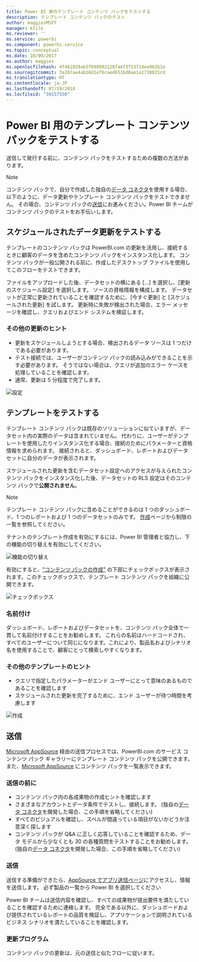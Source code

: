 ```yaml
---
title: Power BI 用のテンプレート コンテンツ パックをテストする
description: テンプレート コンテンツ パックのテスト
author: maggiesMSFT
manager: kfile
ms.reviewer: ''
ms.service: powerbi
ms.component: powerbi-service
ms.topic: conceptual
ms.date: 10/09/2017
ms.author: maggies
ms.openlocfilehash: 4f461029ab3f698992128fa4f3f53714ee962b1e
ms.sourcegitcommit: 3a287ae4ab16d1e76caed651bd8ae1a1738831cd
ms.translationtype: HT
ms.contentlocale: ja-JP
ms.lasthandoff: 07/19/2018
ms.locfileid: "39157550"
---
```

# <a name="testing-template-content-packs-for-power-bi"></a>Power BI 用のテンプレート コンテンツ パックをテストする
送信して発行する前に、コンテンツ パックをテストするための複数の方法があります。  

> [!NOTE]
> コンテンツ パックで、自分で作成した独自の[データ コネクタ](https://aka.ms/DataConnectors)を使用する場合、以下のように、データ更新やテンプレート コンテンツ パックをテストできません。 その場合、コンテンツ パックの[送信](#submission)にお進みください。Power BI チームがコンテンツ パックのテストをお手伝いします。
> 
> 

## <a name="testing-scheduled-data-refresh"></a>スケジュールされたデータ更新をテストする
テンプレートのコンテンツ パックは PowerBI.com の更新を活用し、接続するときに顧客のデータを含めたコンテンツ パックをインスタンス化します。 コンテンツ パックが一般公開される前に、作成したデスクトップ ファイルを使用してこのフローをテストできます。

ファイルをアップロードした後、データセットの横にある [...] を選択し、[更新のスケジュール設定] を選択します。 ソースの資格情報を構成します。 データセットが正常に更新されていることを確認するために、[今すぐ更新] と [スケジュールされた更新] を試します。 更新時に失敗が検出された場合、エラー メッセージを確認し、クエリおよびエンド システムを検証します。

### <a name="additional-refresh-tips"></a>その他の更新のヒント
* 更新をスケジュールしようとする場合、検出されるデータ ソースは 1 つだけである必要があります。  
* テスト接続では、ユーザーがコンテンツ パックの読み込みができることを示す必要があります。 そうではない場合は、クエリが追加のエラー ケースを処理していることを確認します。  
* 通常、更新は 5 分程度で完了します。  

![設定](media/template-content-pack-testing/scheduledrefresh.png)

<a name="templates"></a>

## <a name="testing-templates"></a>テンプレートをテストする
テンプレート コンテンツ パックは既存のソリューションに似ていますが、データセット内の実際のデータは含まれていません。 代わりに、ユーザーがテンプレートを使用したりインスタンス化する場合、接続のためにパラメーターと資格情報を求められます。 接続されると、ダッシュボード、レポートおよびデータセットに自分のデータが表示されます。 

スケジュールされた更新を含むデータセット設定へのアクセスが与えられたコンテンツ パックをインスタンス化した後、データセットの RLS 設定はそのコンテンツ パックで**公開されません**。  

> [!NOTE]
> テンプレート コンテンツ パックに含めることができるのは 1 つのダッシュボード、1 つのレポートおよび 1 つのデータセットのみです。 [作成](template-content-pack-authoring.md#restrictions)ページから制限の一覧を参照してください。 
> 
> 

テナントのテンプレート作成を有効にするには、Power BI 管理者と協力し、下の機能の切り替えを有効にしてください。 

![機能の切り替え](media/template-content-pack-testing/featureswitch.png)

有効にすると、["コンテンツ パックの作成"](https://app.powerbi.com/groups/me/publish-content/) の下部にチェックボックスが表示されます。このチェックボックスで、テンプレート コンテンツ パックを組織に公開できます。 

![チェックボックス](media/template-content-pack-testing/checkbox.png)

### <a name="naming"></a>名前付け
ダッシュボード、レポートおよびデータセットを、コンテンツ パック全体で一貫して名前付けすることをお勧めします。 これらの名前はハードコードされ、すべてのユーザーについて同じになります。これにより、製品名およびシナリオ名を使用することで、顧客にとって検索しやすくなります。

### <a name="additional-template-tips"></a>その他のテンプレートのヒント
* クエリで指定したパラメーターがエンド ユーザーにとって意味のあるものであることを確認します
* スケジュールされた更新を完了するために、エンド ユーザーが待つ時間を考慮します

![作成](media/template-content-pack-testing/createtemplate.png)

<a name="submission"></a>

## <a name="submission"></a>送信
[Microsoft AppSource](https://appsource.microsoft.com/en-us/partners/list-an-app) 経由の送信プロセスでは、PowerBI.com のサービス コンテンツ パック ギャラリーにテンプレート コンテンツ パックを公開できます。また、[Microsoft AppSource](http://appsource.microsoft.com) にコンテンツ パックを一覧表示できます。

### <a name="before-submission"></a>送信の前に
* コンテンツ パック内の各成果物の作成ヒントを確認します
* さまざまなアカウントとデータ条件でテストし、接続します。 (独自の[データ コネクタ](https://aka.ms/DataConnectors)を開発した場合、この手順を省略してください)
* すべてのビジュアルを確認し、スペルが間違っている項目がないかどうか注意深く探します
* コンテンツ パックが Q&A に正しく応答していることを確認するため、データ モデルから少なくとも 30 の各種質問をテストすることをお勧めします。 (独自の[データ コネクタ](https://aka.ms/DataConnectors)を開発した場合、この手順を省略してください)

### <a name="submission"></a>送信
送信する準備ができたら、[AppSource でアプリ送信ページ](https://appsource.microsoft.com/en-us/partners/list-an-app)にアクセスし、情報を送信します。 必ず製品の一覧から Power BI を選択してください

Power BI チームは送信内容を確認し、すべての成果物が提出要件を満たしていることを確認するために連絡します。 完全である以外に、ダッシュボードおよび提供されているレポートの品質を検証し、アプリケーションで説明されているビジネス シナリオを満たしていることを確認します。

### <a name="updates"></a>更新プログラム
コンテンツ パックの更新は、元の送信と似たフローに従います。 

